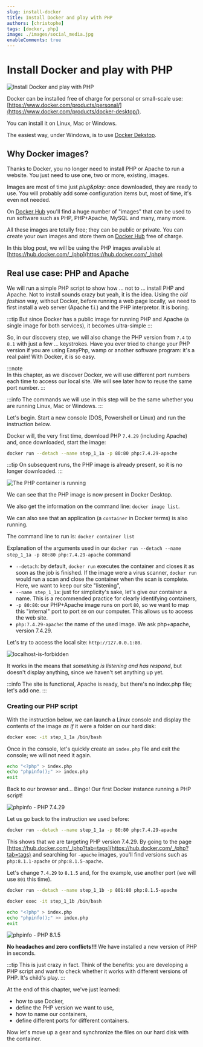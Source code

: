 ```yaml
---
slug: install-docker
title: Install Docker and play with PHP
authors: [christophe]
tags: [docker, php]
image: ./images/social_media.jpg
enableComments: true
---
```

# Install Docker and play with PHP

![Install Docker and play with PHP](./images/header.jpg)

Docker can be installed free of charge for personal or small-scale use: [https://www.docker.com/products/personal/](https://www.docker.com/products/docker-desktop/). 

You can install it on Linux, Mac or Windows.

The easiest way, under Windows, is to use [Docker Dekstop](https://www.docker.com/products/docker-desktop/).

<!-- truncate -->

## Why Docker images?

Thanks to Docker, you no longer need to install PHP or Apache to run a website. You just need to use one, two or more, existing, images.

Images are most of time just *plug&play*: once downloaded, they are ready to use. You will probably add some configuration items but, most of time, it's even not needed.

On [Docker Hub](https://hub.docker.com) you'll find a huge number of "images" that can be used to run software such as PHP, PHP+Apache, MySQL and many, many more. 

All these images are totally free; they can be public or private. You can create your own images and store them on [Docker Hub](https://hub.docker.com) free of charge. 

In this blog post, we will be using the PHP images available at [https://hub.docker.com/_/php](https://hub.docker.com/_/php)

## Real use case: PHP and Apache

We will run a simple PHP script to show how ... not to ... install PHP and Apache. Not to install sounds crazy but yeah, it is the idea. Using the *old fashion* way, without Docker, before running a web page locally, we need to first install a web server (Apache f.i.) and the PHP interpretor. It is boring.

:::tip
But since Docker has a public image for running PHP and Apache (a single image for both services), it becomes ultra-simple
:::

So, in our discovery step, we will also change the PHP version from `7.4` to `8.1` with just a few ... keystrokes. Have you ever tried to change your PHP version if you are using EasyPhp, wamp or another software program: it's a real pain! With Docker, it is so easy.

:::note    
In this chapter, as we discover Docker, we will use different port numbers each time to access our local site. We will see later how to reuse the same port number.
:::

:::info
The commands we will use in this step will be the same whether you are running Linux, Mac or Windows.
:::

Let's begin. Start a new console (DOS, Powershell or Linux) and run the instruction below.

Docker will, the very first time, download PHP `7.4.29` (including Apache) and, once downloaded, start the image:

```bash
docker run --detach --name step_1_1a -p 80:80 php:7.4.29-apache
```

:::tip
On subsequent runs, the PHP image is already present, so it is no longer downloaded.
:::

![The PHP container is running](./images/php_container_is_running.png)

We can see that the PHP image is now present in Docker Desktop.

We also get the information on the command line: `docker image list`.

We can also see that an application (a `container` in Docker terms) is also running.

The command line to run is: `docker container list`

Explanation of the arguments used in our `docker run --detach --name step_1_1a -p 80:80 php:7.4.29-apache` command

* `--detach`: by default, `docker run` executes the container and closes it as soon as the job is finished. If the image were a virus scanner, `docker run` would run a scan and close the container when the scan is complete. Here, we want to keep our site "listening",
* `--name step_1_1a`: just for simplicity's sake, let's give our container a name. This is a recommended practice for clearly identifying containers,
* `-p 80:80`: our PHP+Apache image runs on port `80`, so we want to map this "internal" port to port `80` on our computer. This allows us to access the web site.
* `php:7.4.29-apache`: the name of the used image. We ask php+apache, version 7.4.29.

Let's try to access the local site: `http://127.0.0.1:80`.

![localhost-is-forbidden](./images/localhost_is_forbidden.png)

It works in the means that *something is listening and has respond*, but doesn't display anything, since we haven't set anything up yet.

:::info
The site is functional, Apache is ready, but there's no index.php file; let's add one.
:::

### Creating our PHP script

With the instruction below, we can launch a Linux console and display the contents of the image *as if* it were a folder on our hard disk:

```bash
docker exec -it step_1_1a /bin/bash
```

Once in the console, let's quickly create an `index.php` file and exit the console; we will not need it again.

```bash
echo "<?php" > index.php
echo "phpinfo();" >> index.php
exit
```

Back to our browser and... Bingo! Our first Docker instance running a PHP script!

![phpinfo - PHP 7.4.29](./images/phpinfo_7_4_29.png)

Let us go back to the instruction we used before:

```bash
docker run --detach --name step_1_1a -p 80:80 php:7.4.29-apache
```

This shows that we are targeting PHP version 7.4.29. By going to the page
[https://hub.docker.com/_/php?tab=tags](https://hub.docker.com/_/php?tab=tags) and searching for `-apache` images, you'll find versions such as `php:8.1.1-apache` or `php:8.1.5-apache`.

Let's change `7.4.29` to `8.1.5` and, for the example, use another port (we will use `801` this time).

```bash
docker run --detach --name step_1_1b -p 801:80 php:8.1.5-apache
```

```bash
docker exec -it step_1_1b /bin/bash
```

```bash
echo "<?php" > index.php
echo "phpinfo();" >> index.php
exit
```

![phpinfo - PHP 8.1.5](./images/phpinfo_8_1_5.png)

**No headaches and zero conflicts!!!** We have installed a new version of PHP in seconds.

:::tip
This is just crazy in fact. Think of the benefits: you are developing a PHP script and want to check whether it works with different versions of PHP. It's child's play. 
:::

At the end of this chapter, we've just learned:

* how to use Docker,
* define the PHP version we want to use,
* how to name our containers,
* define different ports for different containers.

Now let's move up a gear and synchronize the files on our hard disk with the container.